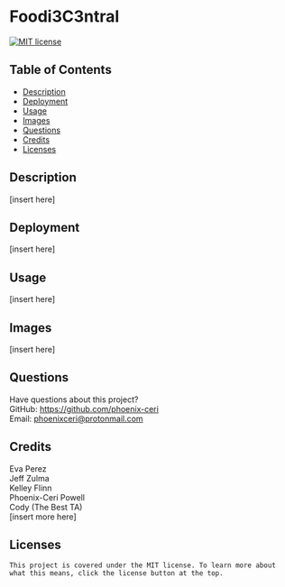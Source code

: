 # Foodi3C3ntral

  [![MIT license](https://img.shields.io/badge/License-MIT-blue.svg)](https://lbesson.mit-license.org/)

  ## Table of Contents
  * [Description](#description)
  * [Deployment](#deployment)
  * [Usage](#usage)
  * [Images](#images)
  * [Questions](#questions)
  * [Credits](#credits)
  * [Licenses](#licenses)

  ## Description
  [insert here]
  ## Deployment
  [insert here]

  ## Usage
  [insert here]

  ## Images
  [insert here]

  ## Questions
  Have questions about this project?  
  GitHub: https://github.com/phoenix-ceri  
  Email: phoenixceri@protonmail.com

  ## Credits
  Eva Perez
  <br/>
  Jeff Zulma
    <br/>
  Kelley Flinn
    <br/>
  Phoenix-Ceri Powell
  <br/>
  Cody (The Best TA)
  <br/>
  [insert more here]

  ## Licenses
    This project is covered under the MIT license. To learn more about what this means, click the license button at the top.